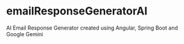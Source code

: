 # emailResponseGeneratorAI
AI Email Response Generator created using Angular, Spring Boot and Google Gemini
